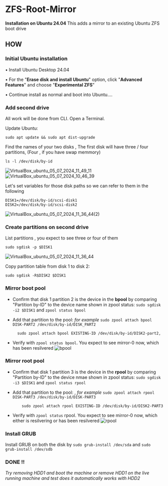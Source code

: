 # ZFS-Root-Mirror
**Installation on Ubuntu 24.04**
This adds a mirror to an existing Ubuntu ZFS boot drive

## HOW

### Initial Ubuntu installation

• Install Ubuntu Desktop 24.04 

• For the "**Erase disk and install Ubuntu**" option, click "**Advanced Features**" and choose "**Experimental ZFS**"

• Continue install as normal and boot into Ubuntu....

### Add second drive

All work will be done from CLI. Open a Terminal.

Update Ubuntu:
    
    sudo apt update && sudo apt dist-upgrade
Find the names of your two disks , 
The first disk will have three / four partitions, (Four , if you have swap memmory)
  
    ls -l /dev/disk/by-id

![VirtualBox_ubuntu_05_07_2024_11_49_11](https://github.com/kashinathshabu/ZFS-Root-Mirror/assets/67222565/7231b13d-ea7b-4794-bd6b-b8620c48c84f)
![VirtualBox_ubuntu_05_07_2024_10_46_39](https://github.com/kashinathshabu/ZFS-Root-Mirror/assets/67222565/b7af13ee-f8f6-4307-8baf-45c4cd6a9c01)




  
  Let's set variables for those disk paths so we can refer to them in the following

    DISK1=/dev/disk/by-id/scsi-disk1
    DISK2=/dev/disk/by-id/scsi-disk2
![VirtualBox_ubuntu_05_07_2024_11_36_44(2)](https://github.com/kashinathshabu/ZFS-Root-Mirror/assets/67222565/ad6a7bfe-3945-4375-bec7-823516c1d136)



### Create partitions on second drive

List partitions , you expect to see three or four of them 

    sudo sgdisk -p $DISK1
![VirtualBox_ubuntu_05_07_2024_11_36_44](https://github.com/kashinathshabu/ZFS-Root-Mirror/assets/67222565/b6b096e7-7232-4d60-bd8e-e5a9ce823e88)


Copy partition table from disk 1 to disk 2: 

    sudo sgdisk -R$DISK2 $DISK1

### Mirror boot pool
+ Confirm that disk 1 partition 2 is the device in the **bpool** by comparing "Partition by-ID" to the device name shown in zpool status: 
`sudo sgdisk -i2 $DISK1` and `zpool status bpool`

+ Add that partition to the pool:  *for example* `sudo zpool attach bpool DISK-PART2 /dev/disk/by-id/DISK_PART2`
  
        sudo zpool attach bpool EXISTING-ID /dev/disk/by-id/DISK2-part2, 

+ Verify with `zpool status bpool`. You expect to see mirror-0 now, which has been resilvered
  ![bpool](https://github.com/kashinathshabu/ZFS-Root-Mirror/assets/67222565/c4707a16-0ecb-4cf9-bd87-fbc802930406)


### Mirror root pool

+ Confirm that disk 1 partition 3 is the device in the **rpool** by comparing "Partition by-ID" to the device nmae shown in zpool status:
  `sudo sgdisk -i3 $DISK1` and `zpool status rpool`
  
+ Add that partition to the pool: , *for example* `sudo zpool attach rpool DISK-PART3 /dev/disk/by-id/DISK-PART3`

          sudo zpool attach rpool EXISTING-ID /dev/disk/by-id/DISK2-PART3
  
+ Verify with `zpool status` rpool. You expect to see mirror-0 now, which either is resilvering or has been resilvered
![rpool](https://github.com/kashinathshabu/ZFS-Root-Mirror/assets/67222565/0e45bf41-0fd8-4970-9fbe-96e6d867a2e4)


### Install GRUB
Install GRUB on both the disk by `sudo grub-install /dev/sda` and `sudo grub-install /dev/sdb`

### DONE !!
*Try removing HDD1 and boot the machine  or remove HDD1 on the live running machine and test does it automatically works with HDD2*
